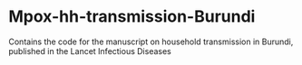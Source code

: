 # Mpox-hh-transmission-Burundi
Contains the code for the manuscript on household transmission in Burundi, published in the Lancet Infectious Diseases
